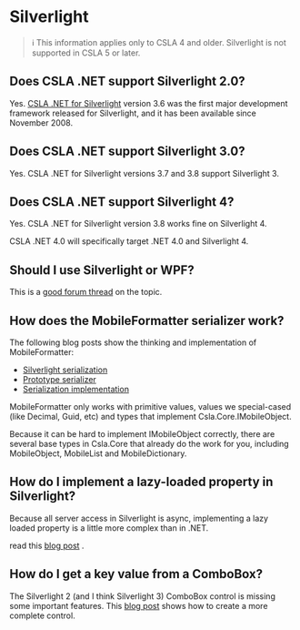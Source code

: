 # Silverlight

> ℹ️ This information applies only to CSLA 4 and older. Silverlight is not supported in CSLA 5 or later.

## Does CSLA .NET support Silverlight 2.0?

Yes. [CSLA .NET for Silverlight](http://www.lhotka.net/cslalight) version 3.6 was the first major development framework released for Silverlight, and it has been available since November 2008.

## Does CSLA .NET support Silverlight 3.0?

Yes. CSLA .NET for Silverlight versions 3.7 and 3.8 support Silverlight 3.

## Does CSLA .NET support Silverlight 4?

Yes. CSLA .NET for Silverlight version 3.8 works fine on Silverlight 4.

CSLA .NET 4.0 will specifically target .NET 4.0 and Silverlight 4.

## Should I use Silverlight or WPF?

This is a [good forum thread](https://cslanet.com/old-forum/10245.html) on the topic.
<!-- and you can read [Rocky's thoughts](SilverlightOrWpf). -->

<!-- ##What are the major differences from CSLA .NET for Windows?
[Click here for information](WindowsVsSilverlight)
-->

## How does the MobileFormatter serializer work?

The following blog posts show the thinking and implementation of MobileFormatter:

* [Silverlight serialization](http://www.lhotka.net/weblog/SilverlightSerializer.aspx)
* [Prototype serializer](http://www.lhotka.net/weblog/CSLALightObjectSerialization.aspx)
* [Serialization implementation](http://www.lhotka.net/weblog/CSLALightSerializationImplementation.aspx)

MobileFormatter only works with primitive values, values we special-cased (like Decimal, Guid, etc) and types that implement Csla.Core.IMobileObject.

Because it can be hard to implement IMobileObject correctly, there are several base types in Csla.Core that already do the work for you, including MobileObject, MobileList and MobileDictionary.

## How do I implement a lazy-loaded property in Silverlight?

Because all server access in Silverlight is async, implementing a lazy loaded property is a little more complex than in .NET.

<!-- [FAQ info](LazyLoadedPropertyInSilverlight) and also -->
read this [blog post](http://www.lhotka.net/weblog/LazyLoadingChildrenInCSLA4AndSilverlight.aspx) .

<!-- ##Does CSLA .NET work with the MVVM pattern?
Yes. [Click here](Mvvm) for more information.
-->

## How do I get a key value from a ComboBox?

The Silverlight 2 (and I think Silverlight 3) ComboBox control is missing some important features. This [blog post](http://www.lhotka.net/weblog/SilverlightComboBoxControlAndDataBinding.aspx) shows how to create a more complete control.
